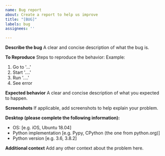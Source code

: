 ```yaml
---
name: Bug report
about: Create a report to help us improve
title: "[BUG]"
labels: bug
assignees: ''

---
```


**Describe the bug**
A clear and concise description of what the bug is.

**To Reproduce**
Steps to reproduce the behavior:
Example:
1. Go to '...'
2. Start  '....'
3. Run  '....'
4. See error

**Expected behavior**
A clear and concise description of what you expected to happen.

**Screenshots**
If applicable, add screenshots to help explain your problem.

**Desktop (please complete the following information):**
 - OS: [e.g. iOS, Ubuntu 18.04]
 - Python implementation [e.g. Pypy,  CPython (the one from python.org)]
 - Python version [e.g. 3.6, 3.8.2]


**Additional context**
Add any other context about the problem here.
